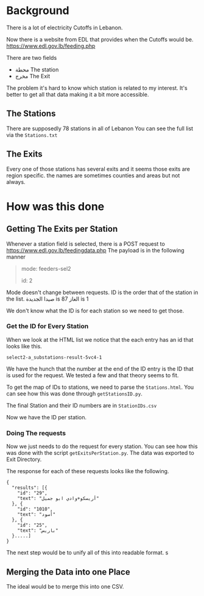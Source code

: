# Background
There is a lot of electricity Cutoffs in Lebanon.

Now there is a website from EDL that provides when the Cutoffs would be.
https://www.edl.gov.lb/feeding.php

There are two fields
- محطة The station
- مخرج The Exit

The problem it's hard to know which station is related to my interest. It's better to get all that data making it a bit more accessible.

## The Stations
There are supposedly 78 stations in all of Lebanon
You can see the full list via the `Stations.txt`

## The Exits
Every one of those stations has several exits and it seems those exits are region specific.
the names are sometimes counties and areas but not always.

# How was this done
## Getting The Exits per Station
Whenever a station field is selected, there is a POST request to https://www.edl.gov.lb/feedingdata.php
The payload is in the following manner
> mode: feeders-sel2
>
> id: 2

Mode doesn't change between requests. ID is the order that of the station in the list.
صيدا الجديدة is 87
الغاز is 1

We don't know what the ID is for each station so we need to get those.
### Get the ID for Every Station
When we look at the HTML list we notice that the each entry has an id that looks like this.
```
select2-a_substations-result-5vc4-1
```
We have the hunch that the number at the end of the ID entry is the ID that is used for the request. We tested a few and that theory seems to fit.

To get the map of IDs to stations, we need to parse the `Stations.html`. You can see how this was done through `getStationsID.py`.

The final Station and their ID numbers are in `StationIDs.csv`

Now we have the ID per station.

### Doing The requests
Now we just needs to do the request for every station. You can see how this was done with the script `getExitsPerStation.py`. The data was exported to Exit Directory.

The response for each of these requests looks like the following.
```
{
  "results": [{
    "id": "29",
    "text": "أريسكو+وادي ابو جميل"
  }, {
    "id": "1010",
    "text": "أسود"
  }, {
    "id": "25",
    "text": "باريس"
  }.....]
}

```
The next step would be to unify all of this into readable format. s
## Merging the Data into one Place
The ideal would be to merge this into one CSV.
